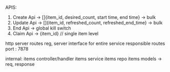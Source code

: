 APIS:


1) Create Api -> []{item_id, desired_count, start time, end time} -> bulk 
2) Update Api -> []{item_id, refreshed_count, refreshed_end_time} -> bulk
3) End Api -> global kill switch
4) Claim Api -> {item_id} // single item level

http server
routes reg, server interface for entire service responsible routes
port : 7878


internal:
items controller/handler
items service
items repo
items models -> req, response

